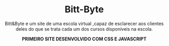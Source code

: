 <h1 align="center">Bitt-Byte</h1>
<p align="center">Bitt&amp;Byte e um site de uma  escola virtual ,capaz de esclarecer aos clientes deles do que se trata cada um dos cursos disponíveis na escola. 
<p/>

<p align="center"><strong>PRIMEIRO SITE DESENVOLVIDO COM CSS E JAVASCRIPT</strong></p>
